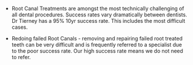 
+ Root Canal Treatments are amongst the most technically challenging of all dental procedures. Success rates vary dramatically between dentists. Dr Tierney has a 95% 10yr success rate. This includes the most difficult cases.

+ Redoing failed Root Canals - removing and repairing failed root treated teeth can be very difficult and is frequently referred to a specialist due to the poor success rate. Our high success rate means we do not need to refer.
